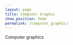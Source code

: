 ```yaml
---
layout: page
title: Computer Graphic
show_position: home
permalink: /computer_graphic/
---
```


Computer graphics